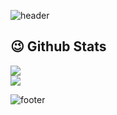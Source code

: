 ![header](https://capsule-render.vercel.app/api?type=waving&color=gradient&height=210&section=header&text=나는%20에그킹🍳&desc=계란말이%20잘%20해요~&fontSize=80&fontAlignY=35&descAlign=69)

<div>
  <h2>😉 Github Stats</h2>
  <img src="https://github-readme-stats.vercel.app/api?username=JAEIL1999&hide=contribs,prs&show_icons=true&theme=tokyonight"/>
  <br>
  <img src="https://github-readme-stats.vercel.app/api/top-langs/?username=JAEIL1999&theme=tokyonight"/>
</div>




![footer](https://capsule-render.vercel.app/api?type=waving&color=gradient&section=footer&desc=JAEIL1999&desccolor=black&descAlign=95&descAlignY=85&descSize=15)
<!--
**JAEIL1999/JAEIL1999** is a ✨ _special_ ✨ repository because its `README.md` (this file) appears on your GitHub profile.

Here are some ideas to get you started:

- 🔭 I’m currently working on ...
- 🌱 I’m currently learning ...
- 👯 I’m looking to collaborate on ...
- 🤔 I’m looking for help with ...
- 💬 Ask me about ...
- 📫 How to reach me: ...
- 😄 Pronouns: ...
- ⚡ Fun fact: ...
-->
